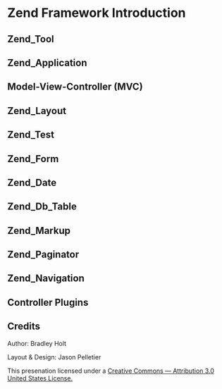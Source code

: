 Zend Framework Introduction
===========================

Zend_Tool
---------

Zend_Application
----------------

Model-View-Controller (MVC)
---------------------------

Zend_Layout
-----------

Zend_Test
---------

Zend_Form
---------

Zend_Date
---------

Zend_Db_Table
-------------

Zend_Markup
-----------

Zend_Paginator
--------------

Zend_Navigation
---------------

Controller Plugins
------------------

Credits
-------

Author: Bradley Holt

Layout & Design: Jason Pelletier

This presenation licensed under a [Creative Commons — Attribution 3.0 United
States License.](http://creativecommons.org/licenses/by/3.0/us/)
